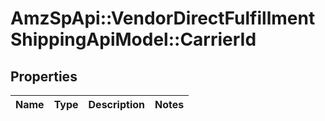 # AmzSpApi::VendorDirectFulfillmentShippingApiModel::CarrierId

## Properties
Name | Type | Description | Notes
------------ | ------------- | ------------- | -------------


